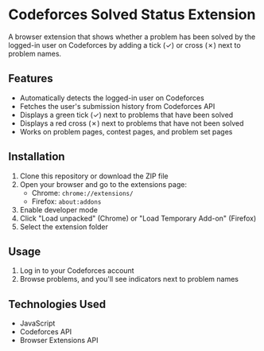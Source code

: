 # Codeforces Solved Status Extension

A browser extension that shows whether a problem has been solved by the logged-in user on Codeforces by adding a tick (✓) or cross (✗) next to problem names.

## Features

- Automatically detects the logged-in user on Codeforces
- Fetches the user's submission history from Codeforces API
- Displays a green tick (✓) next to problems that have been solved
- Displays a red cross (✗) next to problems that have not been solved
- Works on problem pages, contest pages, and problem set pages

## Installation

1. Clone this repository or download the ZIP file
2. Open your browser and go to the extensions page:
   - Chrome: `chrome://extensions/`
   - Firefox: `about:addons`
3. Enable developer mode
4. Click "Load unpacked" (Chrome) or "Load Temporary Add-on" (Firefox)
5. Select the extension folder

## Usage

1. Log in to your Codeforces account
2. Browse problems, and you'll see indicators next to problem names

## Technologies Used

- JavaScript
- Codeforces API
- Browser Extensions API
